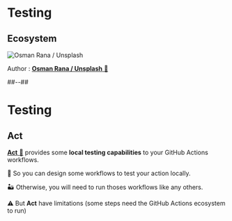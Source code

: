 <!-- .slide: -->

# Testing

## Ecosystem

![Osman Rana / Unsplash](./assets/images/osman-rana-swACMn-yCn8-unsplash.jpg)

Author : [**Osman Rana / Unsplash** 🔗](https://unsplash.com/photos/swACMn-yCn8)

##--##

# Testing

## Act

[**Act** 🔗](https://github.com/nektos/act) provides some **local testing capabilities** to your GitHub Actions workflows.

🌴 So you can design some workflows to test your action locally.

🏜️ Otherwise, you will need to run thoses workflows like any others.

⚠️ But **Act** have limitations (some steps need the GitHub Actions ecosystem to run)
